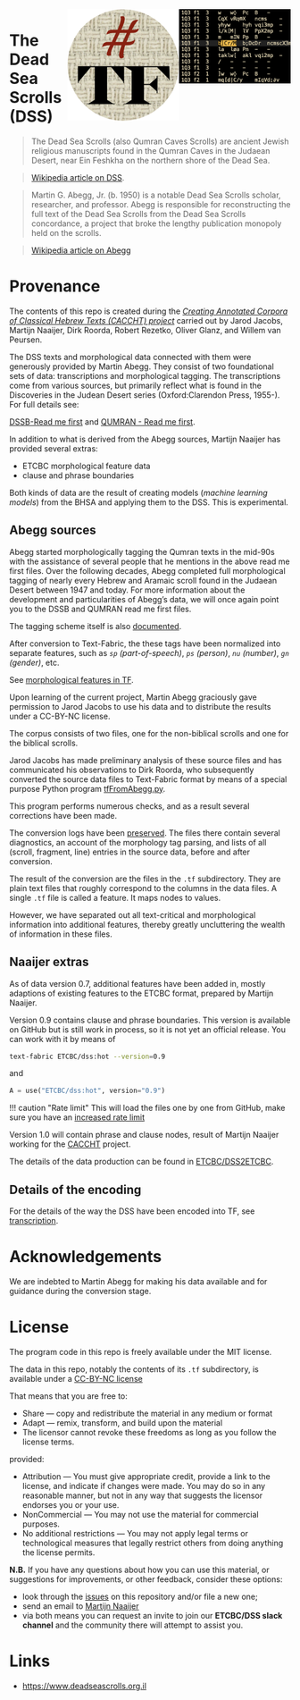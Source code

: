 ﻿<img src="images/dss-logo.png" align="right" width="200"/>
<img src="images/tf.png" align="right" width="200"/>

# The Dead Sea Scrolls (DSS)

> The Dead Sea Scrolls (also Qumran Caves Scrolls) are ancient Jewish religious
manuscripts found in the Qumran Caves in the Judaean Desert,
near Ein Feshkha on the northern shore of the Dead Sea.

> [Wikipedia article on DSS](https://en.m.wikipedia.org/wiki/Dead_Sea_Scrolls).

> Martin G. Abegg, Jr. (b. 1950) is a notable Dead Sea Scrolls scholar,
researcher, and professor.
Abegg is responsible for reconstructing the full text of the Dead Sea Scrolls
from the Dead Sea Scrolls concordance,
a project that broke the lengthy publication monopoly held on the scrolls.

> [Wikipedia article on Abegg](https://en.wikipedia.org/wiki/Martin_Abegg)

# Provenance

The contents of this repo is created during the
[*Creating Annotated Corpora of Classical Hebrew Texts (CACCHT) project*]()
carried out by Jarod Jacobs, Martijn Naaijer, Dirk Roorda, Robert Rezetko,
Oliver Glanz, and Willem van Peursen.

The DSS texts and morphological data connected with them were generously
provided by Martin Abegg.
They consist of two foundational sets of data: transcriptions and morphological tagging.
The transcriptions come from various sources,
but primarily reflect what is found in the Discoveries in the Judean Desert
series (Oxford:Clarendon Press, 1955-). 
For full details see:

[DSSB-Read me first](assets/readme-dssb.pdf) and
[QUMRAN - Read me first](assets/readme-qumran.pdf).

In addition to what is derived from the Abegg sources, Martijn Naaijer has
provided several extras:

*   ETCBC morphological feature data 
*   clause and phrase boundaries

Both kinds of data are the result of creating models (*machine learning
models*) from the BHSA and
applying them to the DSS. This is experimental.

## Abegg sources

Abegg started morphologically tagging the Qumran texts in the mid-90s
with the assistance of several people that he mentions in the above read me first files.
Over the following decades, Abegg completed full morphological tagging 
of nearly every Hebrew and Aramaic scroll found in the Judaean Desert between
1947 and today.
For more information about the development and particularities of Abegg’s data,
we will once again point you to the DSSB and QUMRAN read me first files.

The tagging scheme itself is also 
[documented](assets/morph.pdf).

After conversion to Text-Fabric, the these tags have been normalized into
separate features, such as
*`sp` (part-of-speech)*, *`ps` (person)*, *`nu` (number)*, *`gn` (gender)*, etc.

See [morphological features in TF](transcription.md#morphological-features).

Upon learning of the current project, Martin Abegg graciously gave permission
to Jarod Jacobs to use his data and 
to distribute the results under a CC-BY-NC license.

The corpus consists of two files, one for the non-biblical scrolls and one for the 
biblical scrolls.

Jarod Jacobs has made preliminary analysis of these source files
and has communicated his observations to Dirk Roorda,
who subsequently converted the source data files to Text-Fabric format
by means of a special purpose Python program
[tfFromAbegg.py](../programs/tfFromAbegg.py).

This program performs numerous checks, and as a result several corrections have
been made.

The conversion logs have been
[preserved](https://github.com/ETCBC/dss/tree/master/log).
The files there contain several diagnostics, an account of the morphology tag parsing,
and lists of all (scroll, fragment, line) entries in the source data,
before and after conversion.

The result of the conversion are the files in the `.tf` subdirectory.
They are plain text files that roughly correspond to the columns in the data files.
A single `.tf` file is called a feature. It maps nodes to values.

However, we have separated out all text-critical and morphological information into
additional features, thereby greatly uncluttering the wealth of information in
these files.

## Naaijer extras

As of data version 0.7, additional features have been added in, mostly
adaptions of existing features to the ETCBC format, prepared by Martijn Naaijer.

Version 0.9 contains clause and phrase boundaries. 
This version is available on GitHub but is still work in process, so it is not yet
an official release. You can work with it by means of

``` sh
text-fabric ETCBC/dss:hot --version=0.9
```

and

``` python
A = use("ETCBC/dss:hot", version="0.9")
```

!!! caution "Rate limit"
    This will load the files one by one from GitHub, make sure you have an
    [increased rate limit]( https://annotation.github.io/text-fabric/tf/advanced/repo.html#increase-the-rate-limit)

Version 1.0 will contain phrase and clause nodes, result of Martijn Naaijer working
for the [CACCHT](https://github.com/ETCBC/CACCHT) project.

The details of the data production can be found in
[ETCBC/DSS2ETCBC](https://github.com/ETCBC/DSS2ETCBC).

## Details of the encoding

For the details of the way the DSS have been encoded into TF,
see [transcription](transcription.md).

# Acknowledgements

We are indebted to Martin Abegg for making his data available and for 
guidance during the conversion stage.
 
# License

The program code in this repo is freely available under the MIT license.

The data in this repo, notably the contents of its `.tf` subdirectory, 
is available under a 
[CC-BY-NC license](https://creativecommons.org/licenses/by-nc/4.0/)

That means that you are free to:

*   Share — copy and redistribute the material in any medium or format
*   Adapt — remix, transform, and build upon the material
*   The licensor cannot revoke these freedoms as long as you follow the license terms.

provided:

*   Attribution — You must give appropriate credit, provide a link to the license,
    and indicate if changes were made.
    You may do so in any reasonable manner,
    but not in any way that suggests the licensor endorses you or your use.
*   NonCommercial — You may not use the material for commercial purposes.
*   No additional restrictions — You may not apply legal terms or technological measures
    that legally restrict others from doing anything the license permits.

**N.B.**
If you have any questions about how you can use this material,
or suggestions for improvements, 
or other feedback, consider these options:

*   look through the
    [issues](https://github.com/ETCBC/dss/issues) on this repository and/or file a new one;
*   send an email to [Martijn Naaijer](mailto:martijn.naayer@upcmail.nl)
*   via both means you can request an invite to join our
    **ETCBC/DSS slack channel** and the community there will attempt to assist you.

# Links

* https://www.deadseascrolls.org.il

